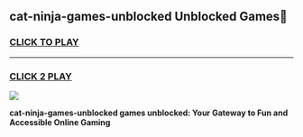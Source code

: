 
## cat-ninja-games-unblocked Unblocked Games👋
<h3>
<a href="https://news.freeplayer.one?title=cat-ninja-games-unblocked&ref=16F">CLICK TO PLAY</a></h3>
<hr>

<h3>
<a href="https://news.freeplayer.one?title=cat-ninja-games-unblocked&ref=16F">CLICK 2 PLAY</a>
  
</h3>

<a href="https://news.freeplayer.one?title=cat-ninja-games-unblocked&ref=16F/"><img src="https://clearcache.store/games.png"></a>


**cat-ninja-games-unblocked games unblocked: Your Gateway to Fun and Accessible Online Gaming**
